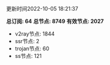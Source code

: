 更新时间2022-10-05 18:21:37

**总订阅: 64**
**总节点: 8749**
**有效节点: 2027**
- v2ray节点: 1844
- ssr节点: 2
- trojan节点: 60
- ss节点: 121
